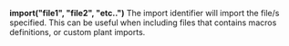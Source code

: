 **import("file1", "file2", "etc..")** The import identifier will import the file/s specified. This can be useful when including files that contains macros definitions, or custom plant imports. 